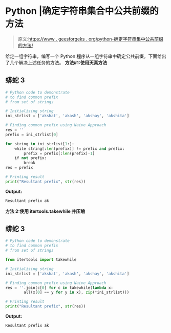 # Python |确定字符串集合中公共前缀的方法

> 原文:[https://www . geesforgeks . org/python-确定字符串集中公共前缀的方法/](https://www.geeksforgeeks.org/python-ways-to-determine-common-prefix-in-set-of-strings/)

给定一组字符串，编写一个 Python 程序从一组字符串中确定公共前缀。下面给出了几个解决上述任务的方法。
**方法#1:使用天真方法**

## 蟒蛇 3

```py
# Python code to demonstrate
# to find common prefix
# from set of strings

# Initialising string
ini_strlist = ['akshat', 'akash', 'akshay', 'akshita']

# Finding common prefix using Naive Approach
res = ''
prefix = ini_strlist[0]

for string in ini_strlist[1:]:
    while string[:len(prefix)] != prefix and prefix:
        prefix = prefix[:len(prefix)-1]
    if not prefix:
        break
res = prefix

# Printing result
print("Resultant prefix", str(res))
```

**Output:** 

```py
Resultant prefix ak
```

**方法 2:使用 itertools.takewhile 并压缩**

## 蟒蛇 3

```py
# Python code to demonstrate
# to find common prefix
# from set of strings

from itertools import takewhile

# Initialising string
ini_strlist = ['akshat', 'akash', 'akshay', 'akshita']

# Finding common prefix using Naive Approach
res = ''.join(c[0] for c in takewhile(lambda x:
        all(x[0] == y for y in x), zip(*ini_strlist)))

# Printing result
print("Resultant prefix", str(res))
```

**Output:** 

```py
Resultant prefix ak
```